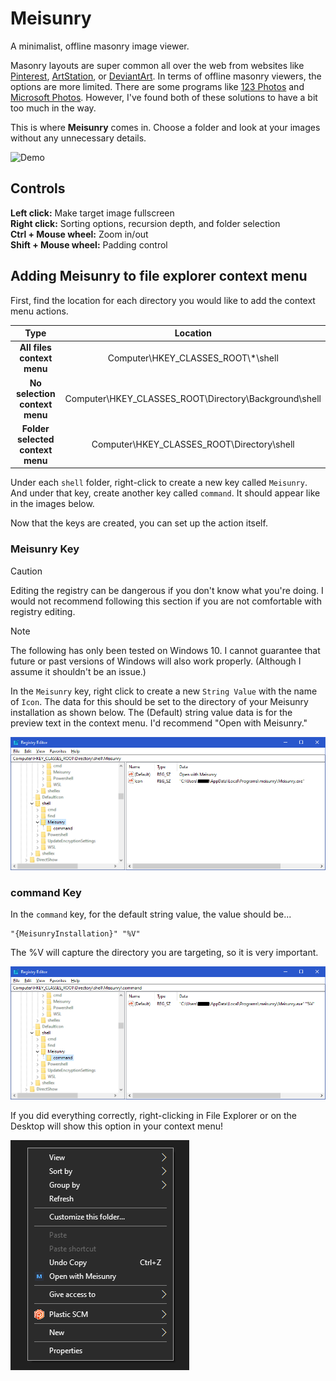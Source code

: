 # Meisunry
A minimalist, offline masonry image viewer.

Masonry layouts are super common all over the web from websites like <a href="https://pinterest.com/">Pinterest</a>, <a href="https://www.artstation.com/">ArtStation</a>, or <a href="https://deviantart.com">DeviantArt</a>. In terms of offline masonry viewers, the options are more limited. There are some programs like <a href="https://apps.microsoft.com/store/detail/123-photos-view-edit-convert/9WZDNCRDXFXG?hl=en-us&gl=us&rtc=1">123 Photos</a> and <a href="https://apps.microsoft.com/store/detail/microsoft-photos/9WZDNCRFJBH4">Microsoft Photos</a>. However, I've found both of these solutions to have a bit too much in the way.

This is where <b>Meisunry</b> comes in. Choose a folder and look at your images without any unnecessary details.

![Demo](/app-icons/demo.gif)

## Controls

<b>Left click:</b> Make target image fullscreen <br>
<b>Right click:</b> Sorting options, recursion depth, and folder selection<br>
<b>Ctrl + Mouse wheel:</b> Zoom in/out<br>
<b>Shift + Mouse wheel:</b> Padding control<br>

## Adding Meisunry to file explorer context menu

First, find the location for each directory you would like to add the context menu actions.

| Type | Location |
| :---: | :---: |
| <b>All files context menu</b> | Computer\HKEY_CLASSES_ROOT\\*\shell |
| <b>No selection context menu</b> | Computer\HKEY_CLASSES_ROOT\Directory\Background\shell |
| <b>Folder selected context menu</b> | Computer\HKEY_CLASSES_ROOT\Directory\shell |

Under each `shell` folder, right-click to create a new key called `Meisunry`. And under that key, create another key called `command`. It should appear like in the images below.

Now that the keys are created, you can set up the action itself. 

### Meisunry Key

> [!CAUTION]
> Editing the registry can be dangerous if you don't know what you're doing. I would not recommend following this section if you are not comfortable with registry editing. 

> [!NOTE]
> The following has only been tested on Windows 10. I cannot guarantee that future or past versions of Windows will also work properly. (Although I assume it shouldn't be an issue.)

In the `Meisunry` key, right click to create a new `String Value` with the name of `Icon`. The data for this should be set to the directory of your Meisunry installation as shown below. The (Default) string value data is for the preview text in the context menu. I'd recommend "Open with Meisunry."

![Demo](/app-icons/MeisunryKey.png)

### command Key

In the `command` key, for the default string value, the value should be...<br> 
```
"{MeisunryInstallation}" "%V"
```
The %V will capture the directory you are targeting, so it is very important.

![Demo](/app-icons/commandKey.png)

If you did everything correctly, right-clicking in File Explorer or on the Desktop will show this option in your context menu!

![Demo](/app-icons/Success.png)

